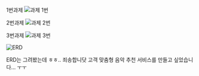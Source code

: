 1번과제 
![과제 1번](https://user-images.githubusercontent.com/80961414/117542460-b0ce0d00-b053-11eb-923d-92868a470188.PNG)

2번과제
![과제 2번](https://user-images.githubusercontent.com/80961414/117542464-b592c100-b053-11eb-9c00-f509926ba7dd.PNG)

3번과제
![과제 3번](https://user-images.githubusercontent.com/80961414/117542441-9f850080-b053-11eb-8e15-d19cf6ec8e71.PNG)

![ERD](https://user-images.githubusercontent.com/80961414/117542473-bf1c2900-b053-11eb-8a25-c7d48e248104.PNG)

ERD는 그려봤는데 ㅎㅎ.. 죄송합니닷
고객 맞춤형 음악 추천 서비스를 만들고 싶었습니다... ㅜㅜ
